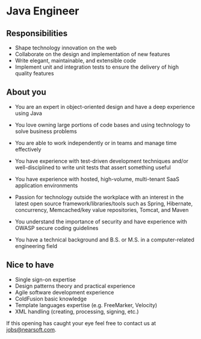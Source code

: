# Java Engineer

## Responsibilities

* Shape technology innovation on the web
* Collaborate on the design and implementation of new features
* Write elegant, maintainable, and extensible code
* Implement unit and integration tests to ensure the delivery of high quality features

## About you

* You are an expert in object-oriented design and have a deep experience using Java

* You love owning large portions of code bases and using technology to solve business problems

* You are able to work independently or in teams and manage time effectively

* You have experience with test-driven development techniques and/or well-disciplined to write unit
tests that assert something useful

* You have experience with hosted, high-volume, multi-tenant SaaS application environments

* Passion for technology outside the workplace with an interest in the latest open source
framework/libraries/tools such as Spring, Hibernate, concurrency, Memcached/key value repositories,
Tomcat, and Maven

* You understand the importance of security and have experience with OWASP secure coding guidelines

* You have a technical background and B.S. or M.S. in a computer-related engineering field

## Nice to have

* Single sign-on expertise
* Design patterns theory and practical experience
* Agile software development experience
* ColdFusion basic knowledge
* Template languages expertise (e.g. FreeMarker, Velocity)
* XML handling (creating, processing, signing, etc.)

If this opening has caught your eye feel free to contact us at jobs@nearsoft.com.
